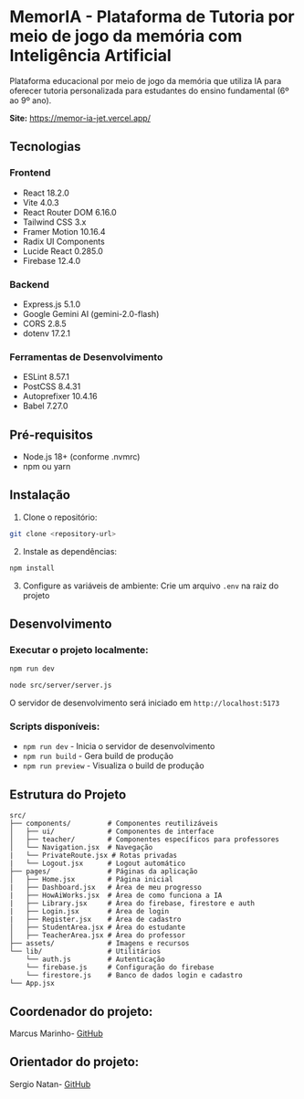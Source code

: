 # MemorIA - Plataforma de Tutoria por meio de jogo da memória com Inteligência Artificial

Plataforma educacional por meio de jogo da memória que utiliza IA para oferecer tutoria personalizada para estudantes do ensino fundamental (6º ao 9º ano).

**Site:** https://memor-ia-jet.vercel.app/

## Tecnologias

### Frontend

- React 18.2.0
- Vite 4.0.3
- React Router DOM 6.16.0
- Tailwind CSS 3.x
- Framer Motion 10.16.4
- Radix UI Components
- Lucide React 0.285.0
- Firebase 12.4.0

### Backend

- Express.js 5.1.0
- Google Gemini AI (gemini-2.0-flash)
- CORS 2.8.5
- dotenv 17.2.1

### Ferramentas de Desenvolvimento

- ESLint 8.57.1
- PostCSS 8.4.31
- Autoprefixer 10.4.16
- Babel 7.27.0

## Pré-requisitos

- Node.js 18+ (conforme .nvmrc)
- npm ou yarn

## Instalação

1. Clone o repositório:

```bash
git clone <repository-url>
```

2. Instale as dependências:

```bash
npm install
```

3. Configure as variáveis de ambiente:
   Crie um arquivo `.env` na raiz do projeto

## Desenvolvimento

### Executar o projeto localmente:

```bash
npm run dev
```

```bash
node src/server/server.js
```

O servidor de desenvolvimento será iniciado em `http://localhost:5173`

### Scripts disponíveis:

- `npm run dev` - Inicia o servidor de desenvolvimento
- `npm run build` - Gera build de produção
- `npm run preview` - Visualiza o build de produção

## Estrutura do Projeto

```
src/
├── components/         # Componentes reutilizáveis
│   ├── ui/             # Componentes de interface
│   ├── teacher/        # Componentes específicos para professores
│   └── Navigation.jsx  # Navegação
|   └── PrivateRoute.jsx # Rotas privadas
|   └── Logout.jsx      # Logout automático
├── pages/              # Páginas da aplicação
│   ├── Home.jsx        # Página inicial
|   ├── Dashboard.jsx   # Área de meu progresso
|   ├── HowAiWorks.jsx  # Área de como funciona a IA
|   ├── Library.jsx     # Área do firebase, firestore e auth
|   ├── Login.jsx       # Área de login
|   ├── Register.jsx    # Área de cadastro
│   ├── StudentArea.jsx # Área do estudante
│   ├── TeacherArea.jsx # Área do professor
├── assets/             # Imagens e recursos
└── lib/                # Utilitários
    └── auth.js         # Autenticação
    └── firebase.js     # Configuração do firebase
    └── firestore.js    # Banco de dados login e cadastro
└── App.jsx
```

## Coordenador do projeto:

Marcus Marinho- [GitHub](https://github.com/marcusmarinhob)

## Orientador do projeto:

Sergio Natan- [GitHub](https://github.com/sergionatans)

